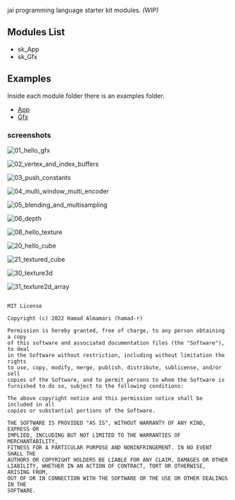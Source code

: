 jai programming language starter kit modules. *(WIP)*

## Modules List
* sk_App
* sk_Gfx

## Examples
Inside each module folder there is an examples folder.

* [App](https://github.com/hamad-almamari/jai-sk/tree/master/modules/sk_App/examples)
* [Gfx](https://github.com/hamad-almamari/jai-sk/tree/master/modules/sk_Gfx/examples)

### screenshots

![01_hello_gfx](https://raw.githubusercontent.com/hamad-almamari/jai-sk/master/modules/sk_Gfx/examples/01_hello_gfx.png)

![02_vertex_and_index_buffers](https://raw.githubusercontent.com/hamad-almamari/jai-sk/master/modules/sk_Gfx/examples/02_vertex_and_index_buffers.png)

![03_push_constants](https://raw.githubusercontent.com/hamad-almamari/jai-sk/master/modules/sk_Gfx/examples/03_push_constants.png)

![04_multi_window_multi_encoder](https://raw.githubusercontent.com/hamad-almamari/jai-sk/master/modules/sk_Gfx/examples/04_multi_window_multi_encoder.png)

![05_blending_and_multisampling](https://raw.githubusercontent.com/hamad-almamari/jai-sk/master/modules/sk_Gfx/examples/05_blending_and_multisampling.png)

![06_depth](https://raw.githubusercontent.com/hamad-almamari/jai-sk/master/modules/sk_Gfx/examples/06_depth.png)

![08_hello_texture](https://raw.githubusercontent.com/hamad-almamari/jai-sk/master/modules/sk_Gfx/examples/08_hello_texture.png)

![20_hello_cube](https://raw.githubusercontent.com/hamad-almamari/jai-sk/master/modules/sk_Gfx/examples/20_hello_cube.png)

![21_textured_cube](https://raw.githubusercontent.com/hamad-almamari/jai-sk/master/modules/sk_Gfx/examples/21_textured_cube.png)

![30_texture3d](https://raw.githubusercontent.com/hamad-almamari/jai-sk/master/modules/sk_Gfx/examples/30_texture3d.png)

![31_texture2d_array](https://raw.githubusercontent.com/hamad-almamari/jai-sk/master/modules/sk_Gfx/examples/31_texture2d_array.png)

##
```
MIT License

Copyright (c) 2022 Hamad Almamari (hamad-r)

Permission is hereby granted, free of charge, to any person obtaining a copy
of this software and associated documentation files (the "Software"), to deal
in the Software without restriction, including without limitation the rights
to use, copy, modify, merge, publish, distribute, sublicense, and/or sell
copies of the Software, and to permit persons to whom the Software is
furnished to do so, subject to the following conditions:

The above copyright notice and this permission notice shall be included in all
copies or substantial portions of the Software.

THE SOFTWARE IS PROVIDED "AS IS", WITHOUT WARRANTY OF ANY KIND, EXPRESS OR
IMPLIED, INCLUDING BUT NOT LIMITED TO THE WARRANTIES OF MERCHANTABILITY,
FITNESS FOR A PARTICULAR PURPOSE AND NONINFRINGEMENT. IN NO EVENT SHALL THE
AUTHORS OR COPYRIGHT HOLDERS BE LIABLE FOR ANY CLAIM, DAMAGES OR OTHER
LIABILITY, WHETHER IN AN ACTION OF CONTRACT, TORT OR OTHERWISE, ARISING FROM,
OUT OF OR IN CONNECTION WITH THE SOFTWARE OR THE USE OR OTHER DEALINGS IN THE
SOFTWARE.
```
